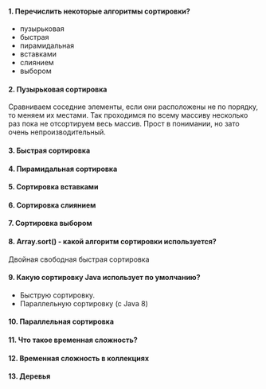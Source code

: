 #### 1. Перечислить некоторые алгоритмы сортировки? 
* пузырьковая
* быстрая
* пирамидальная
* вставками
* слиянием
* выбором

#### 2. Пузырьковая сортировка
Сравниваем соседние элементы, если они расположены не по порядку, то меняем их местами. Так проходимся по всему массиву несколько раз пока не отсортируем весь массив. Прост в понимании, но зато очень непроизводительный. 


#### 3. Быстрая сортировка
#### 4. Пирамидальная сортировка
#### 5. Сортировка вставками
#### 6. Сортировка слиянием
#### 7. Сортировка выбором

#### 8. Array.sort() - какой алгоритм сортировки используется? 
Двойная свободная быстрая сортировка

#### 9. Какую сортировку Java использует по умолчанию? 
* Быструю сортировку.
* Параллельную сортировку (с Java 8)

#### 10. Параллельная сортировка

#### 11. Что такое временная сложность?

#### 12. Временная сложность в коллекциях

#### 13. Деревья


